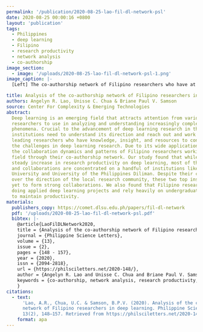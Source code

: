 ```yaml
---
permalink: '/publication/2020-08-25-lao-fil-dl-network-psl'
date: 2020-08-25 00:00:16 +0800
layout: 'publication'
tags:
  - Philippines
  - deep learning
  - Filipino
  - research productivity
  - network analysis
  - co-authorship
image_section:
  - image: '/uploads/2020-08-25-lao-fil-dl-network-psl-1.png'
image_caption: |-
  [Left] The co-authorship network of Filipino researchers who have at least one (1) publication on deep learning. Each color represents their affiliation. The largest group of researchers come from De La Salle University (26.44%), comprised of engineering and computing researchers. The second largest group is from the University of the Philippines - Diliman with 15.71% of researchers. [Right] The top 10 cluster of researchers based on size. The biggest cluster is composed of researchers mostly from De La Salle University, working with researchers from the Technological University of the Philippines and University of Santo Tomas.

title: Analysis of the co-authorship network of Filipino researchers in deep learning
authors: Angelyn R. Lao, Unisse C. Chua & Briane Paul V. Samson
source: Center For Complexity & Emerging Technologies
abstract:
  Deep learning is an emerging field that attracts attention from various
  researchers to use in analyzing and understanding increasingly complex systems and
  phenomena. Crucial to the advancement of deep learning research in the Philippines,
  institutions need to understand its direction and reach out and work with other
  leading researchers who have knowledge, insight, and resources to contribute to
  the challenges in deep learning research. Due to its wide application, we analyzed
  the collaboration dynamics and patterns of Filipino researchers working in this
  field through their co-authorship network. Our study found that while there is a
  steady increase in research productivity on deep learning, most of the publications
  and collaborations are concentrated on a handful of institutions like De La Salle
  University and University of the Philippines Diliman. Despite their current control
  over the direction of the local research community, these two top institutions have
  yet to form strong collaborations. We also found that Filipino researchers are mostly
  doing applied deep learning projects and rely heavily on undergraduate students
  to maintain productivity.
materials:
  publishers_copy: https://comet.dlsu.edu.ph/papers/fil-dl-network
  pdf: '/uploads/2020-08-25-lao-fil-dl-network-psl.pdf'
  bibtex: |-
    @article{LaoFilDLNetwork2020,
    title = {Analysis of the co-authorship network of Filipino researchers in deep learning},
    journal = {Philippine Science Letters},
    volume = {13},
    issue = {2},
    pages = {148 - 157},
    year = {2020},
    issn = {2094-2818},
    url = {https://philsciletters.net/2020-148/},
    author = {Angelyn R. Lao and Unisse C. Chua and Briane Paul V. Samson},
    keywords = {co-authorship, network analysis, research productivity, Filipino, deep learning, Philippines}
    }
citations:
  - text:
      'Lao, A.R., Chua, U.C. & Samson, B.P.V. (2020). Analysis of the co-authorship
      network of Filipino researchers in deep learning. Philippine Science Letters,
      13(2), 148–157. Retrieved from https://philsciletters.net/2020-148/ '
    format: apa
---
```

